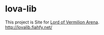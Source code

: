 lova-lib
===========

This project is Site for [Lord of Vermilion Arena](http://lova.jp/).  
<http://lovalib.fiahfy.net/>
